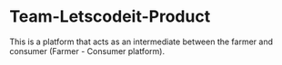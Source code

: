 # Team-Letscodeit-Product
This is a platform that acts as an intermediate between the farmer and consumer (Farmer - Consumer platform).
